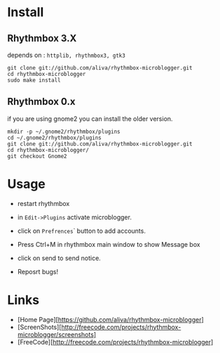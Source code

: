 
# Install

## Rhythmbox 3.X

depends on : <code>httplib, rhythmbox3, gtk3</code>

    git clone git://github.com/aliva/rhythmbox-microblogger.git
    cd rhythmbox-microblogger
    sudo make install

## Rhythmbox 0.x

if you are using gnome2 you can install the older version.

    mkdir -p ~/.gnome2/rhythmbox/plugins
    cd ~/.gnome2/rhythmbox/plugins
    git clone git://github.com/aliva/rhythmbox-microblogger.git
    cd rhythmbox-microblogger/
    git checkout Gnome2


# Usage

- restart rhythmbox
- in <code>Edit->Plugins</code> activate microblogger.
- click on <code>Prefrences</code>` button to add accounts.

- Press Ctrl+M in rhythmbox main window to show Message box
- click on send to send notice.

- Reposrt bugs!

# Links

- [Home Page][https://github.com/aliva/rhythmbox-microblogger]
- [ScreenShots][http://freecode.com/projects/rhythmbox-microblogger/screenshots]
- [FreeCode][http://freecode.com/projects/rhythmbox-microblogger]

